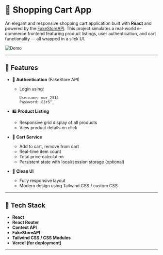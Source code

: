# 🛒 Shopping Cart App

An elegant and responsive shopping cart application built with **React** and powered by the [FakeStoreAPI](https://fakestoreapi.com). This project simulates a real-world e-commerce frontend featuring product listings, user authentication, and cart functionality — all wrapped in a slick UI.

![Demo](https://shopsy-kohl.vercel.app/)

---

## 🚀 Features

- 🔐 **Authentication** (FakeStore API)
  - Login using:
    ```
    Username: mor_2314
    Password: 83r5^_
    ```

- 🛍️ **Product Listing**
  - Responsive grid display of all products
  - View product details on click

- 🛒 **Cart Service**
  - Add to cart, remove from cart
  - Real-time item count
  - Total price calculation
  - Persistent state with local/session storage (optional)

- 🎨 **Clean UI**
  - Fully responsive layout
  - Modern design using Tailwind CSS / custom CSS

---

## 🧪 Tech Stack

- **React**
- **React Router**
- **Context API**
- **FakeStoreAPI**
- **Tailwind CSS / CSS Modules**
- **Vercel (for deployment)**

---

